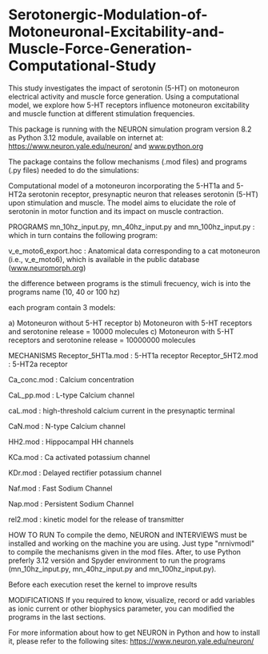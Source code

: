 # Serotonergic-Modulation-of-Motoneuronal-Excitability-and-Muscle-Force-Generation-Computational-Study
This study investigates the impact of serotonin (5-HT) on motoneuron electrical activity and muscle force generation. Using a computational model, we explore how 5-HT receptors influence motoneuron excitability and muscle function at different stimulation frequencies.


This package is running with the NEURON simulation program version 8.2 as Python 3.12 module, available on internet at: https://www.neuron.yale.edu/neuron/ and www.python.org

The package contains the follow mechanisms (.mod files) and programs (.py files) needed to do the simulations:

Computational model of a motoneuron incorporating the 5-HT1a and 5-HT2a serotonin receptor, presynaptic neuron that releases serotonin (5-HT) upon stimulation and muscle. The model aims to elucidate the role of serotonin in motor function and its impact on muscle contraction.

PROGRAMS
mn_10hz_input.py, mn_40hz_input.py and mn_100hz_input.py  : which in turn contains the following program:

v_e_moto6_export.hoc    :  Anatomical data corresponding to a cat motoneuron (i.e., v_e_moto6), which is available in the public database (www.neuromorph.org)

the difference between programs is the stimuli frecuency, wich is into the programs name (10, 40 or 100 hz)

each program contain 3 models:

a) Motoneuron without 5-HT receptor
b) Motoneuron with 5-HT receptors and serotonine release = 10000 molecules
c) Motoneuron with 5-HT receptors and serotonine release = 10000000 molecules

MECHANISMS
Receptor_5HT1a.mod : 5-HT1a receptor
Receptor_5HT2.mod : 5-HT2a receptor

Ca_conc.mod : Calcium concentration

CaL_pp.mod : L-type Calcium channel

caL.mod : high-threshold calcium current in the presynaptic terminal

CaN.mod : N-type Calcium channel

HH2.mod : Hippocampal HH channels

KCa.mod : Ca activated potassium channel

KDr.mod : Delayed rectifier potassium channel

Naf.mod : Fast Sodium Channel

Nap.mod : Persistent Sodium Channel

rel2.mod : kinetic model for the release of transmitter

HOW TO RUN
To compile the demo, NEURON and INTERVIEWS must be installed and working on the machine you are using. Just type "nrnivmodl" to compile the mechanisms given in the mod files.
After, to use Python preferly 3.12 versión and Spyder environment to run the programs (mn_10hz_input.py, mn_40hz_input.py and mn_100hz_input.py).

Before each execution reset the kernel to improve results 

MODIFICATIONS
If you required to know, visualize, record or add variables as ionic current or other biophysics parameter, you can modified the programs in the last sections. 


For more information about how to get NEURON in Python and how to install it, please refer to the following sites: https://www.neuron.yale.edu/neuron/
